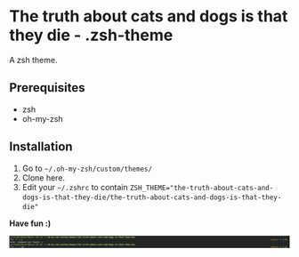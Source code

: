 # The truth about cats and dogs is that they die - .zsh-theme

A zsh theme.

## Prerequisites

* zsh
* oh-my-zsh

## Installation

1. Go to `~/.oh-my-zsh/custom/themes/`
2. Clone here.
3. Edit your `~/.zshrc` to contain `ZSH_THEME="the-truth-about-cats-and-dogs-is-that-they-die/the-truth-about-cats-and-dogs-is-that-they-die"`

**Have fun :)**

![shell](scrot.png)
